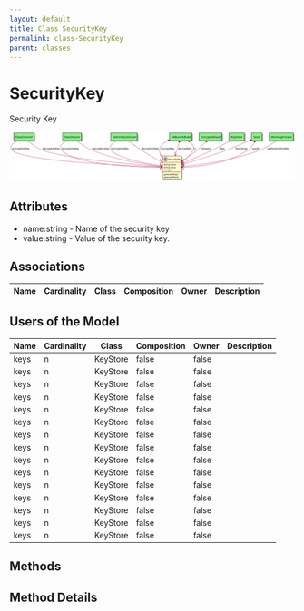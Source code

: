```yaml
---
layout: default
title: Class SecurityKey
permalink: class-SecurityKey
parent: classes
---
```


# SecurityKey

Security Key

![Logical Diagram](./logical.svg)

## Attributes

* name:string - Name of the security key
* value:string - Value of the security key.


## Associations

| Name | Cardinality | Class | Composition | Owner | Description |
| --- | --- | --- | --- | --- | --- |


## Users of the Model

| Name | Cardinality | Class | Composition | Owner | Description |
| --- | --- | --- | --- | --- | --- |
| keys | n | KeyStore | false | false |  |
| keys | n | KeyStore | false | false |  |
| keys | n | KeyStore | false | false |  |
| keys | n | KeyStore | false | false |  |
| keys | n | KeyStore | false | false |  |
| keys | n | KeyStore | false | false |  |
| keys | n | KeyStore | false | false |  |
| keys | n | KeyStore | false | false |  |
| keys | n | KeyStore | false | false |  |
| keys | n | KeyStore | false | false |  |
| keys | n | KeyStore | false | false |  |
| keys | n | KeyStore | false | false |  |
| keys | n | KeyStore | false | false |  |
| keys | n | KeyStore | false | false |  |
| keys | n | KeyStore | false | false |  |





## Methods


<h2>Method Details</h2>
    


